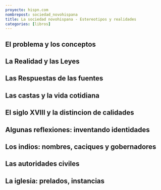 ```yaml
---
proyecto: hispn.com
nombrepost: sociedad_novohispana
title: La sociedad novohispana - Estereotipos y realidades
categories: [libros]
---
```


<!--more-->

## El problema y los conceptos

## La Realidad y las Leyes

## Las Respuestas de las fuentes

## Las castas y la vida cotidiana

## El siglo XVIII y la distincion de calidades

## Algunas reflexiones: inventando identidades

## Los indios: nombres, caciques y gobernadores

## Las autoridades civiles

## La iglesia: prelados, instancias
